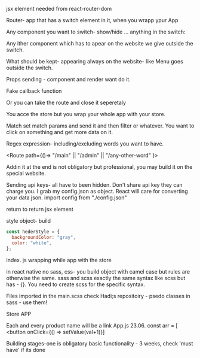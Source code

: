 jsx element needed from react-router-dom

Router- app that has a switch element in it, when you wrapp ypur App

Any component you want to switch- show/hide ... anything in the switch:

Any ither component which has to apear on the website we give outside the switch.

What should be kept- appearing always on the website- like Menu goes outside the switch.

Props sending - component and render want do it.

Fake callback function

Or you can take the route and close it seperetaly <Route><Route/>

You acce the store but you wrap your whole app with your store.

Match set match params and send it and then filter or whatever. You want to click on something and get more data on it.

Regex expression- including/excluding words you want to have.

<Route path={()=> "/main" || "/admin" || "/any-other-word" <regex expression>}>

Addin it at the end is not obligatory but professional, you may build it on the special website.

Sending api keys- all have to been hidden.
Don't share api key they can charge you.
I grab my config.json as object.
React will care for converting your data json.
import config from "./config.json"

return to return jsx element

style object- build

```javascript
const hederStyle = {
  backgroundColor: "gray",
  color: "white",
};
```

index. js
wrapping while app with the store

in react native no sass, css- you build object with camel case but rules are otherwise the same.
sass and scss exactly the same syntax like scss but has - {}. You need to create scss for the specific syntax.

Files imported in the main.scss check Hadi;s repositoiry -
psedo classes in sass - use them!

Store APP

Each and every product name will be a link
App.js 23.06.
const arr = [
<button onClick={() => setValue(val+1)}]

Building stages-one is obligatory
basic functionality - 3 weeks, check 'must have' if its done
